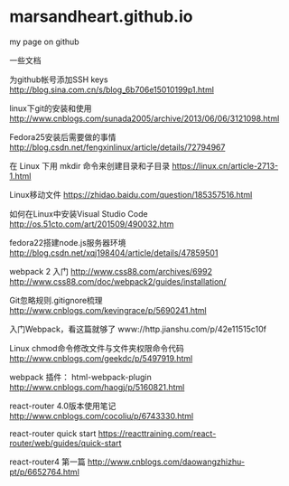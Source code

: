 # marsandheart.github.io
my page on github


一些文档

为github帐号添加SSH keys
http://blog.sina.com.cn/s/blog_6b706e15010199p1.html

linux下git的安装和使用
http://www.cnblogs.com/sunada2005/archive/2013/06/06/3121098.html

Fedora25安装后需要做的事情 
http://blog.csdn.net/fengxinlinux/article/details/72794967

在 Linux 下用 mkdir 命令来创建目录和子目录
https://linux.cn/article-2713-1.html

Linux移动文件
https://zhidao.baidu.com/question/185357516.html

如何在Linux中安装Visual Studio Code
http://os.51cto.com/art/201509/490032.htm

fedora22搭建node.js服务器环境 
http://blog.csdn.net/xqj198404/article/details/47859501

webpack 2 入门
http://www.css88.com/archives/6992
http://www.css88.com/doc/webpack2/guides/installation/

Git忽略规则.gitignore梳理
http://www.cnblogs.com/kevingrace/p/5690241.html

入门Webpack，看这篇就够了
www://http.jianshu.com/p/42e11515c10f

Linux chmod命令修改文件与文件夹权限命令代码
http://www.cnblogs.com/geekdc/p/5497919.html

webpack 插件： html-webpack-plugin
http://www.cnblogs.com/haogj/p/5160821.html

react-router 4.0版本使用笔记
http://www.cnblogs.com/cocoliu/p/6743330.html

react-router quick start
https://reacttraining.com/react-router/web/guides/quick-start

react-router4 第一篇
http://www.cnblogs.com/daowangzhizhu-pt/p/6652764.html
